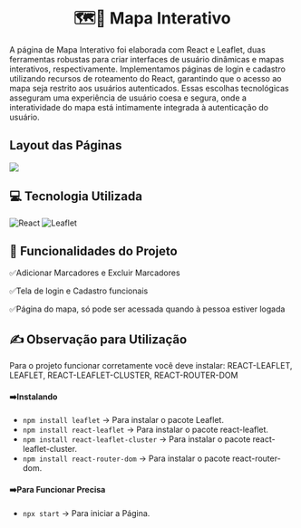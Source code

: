 <h1 align="center">🗺️📍 Mapa Interativo</h1>
<p>A página de Mapa Interativo foi elaborada com React e Leaflet, duas ferramentas robustas para criar interfaces de usuário dinâmicas e mapas interativos, respectivamente. Implementamos páginas de login e cadastro utilizando recursos de roteamento do React, garantindo que o acesso ao mapa seja restrito aos usuários autenticados. Essas escolhas tecnológicas asseguram uma experiência de usuário coesa e segura, onde a interatividade do mapa está intimamente integrada à autenticação do usuário.</p>

<h2>Layout das Páginas</h2>

<img src= https://github.com/EduardaAAmaral/Mapa-interativo_eduarda-amaral/assets/100651298/045166b3-feab-4374-a4ce-58315b6c7b12 >

<h2 align="letf">💻 Tecnologia Utilizada</h2>

![React](https://img.shields.io/badge/React-20232A?style=for-the-badge&logo=react&logoColor=61DAFB)
![Leaflet](https://img.shields.io/badge/Leaflet-47A141?style=for-the-badge&logo=Leaflet&logoColor=white)


<h2 align="letf">🦾 Funcionalidades do Projeto </h2>

<p>✅Adicionar Marcadores e Excluir Marcadores</p>
<p>✅Tela de login e Cadastro funcionais</p>
<p>✅Página do mapa, só pode ser acessada quando à pessoa estiver logada</p>


<h2 align="letf">✍️ Observação para Utilização </h2>

Para o projeto funcionar corretamente você deve instalar:  REACT-LEAFLET, LEAFLET, REACT-LEAFLET-CLUSTER, REACT-ROUTER-DOM

<h4>➡️Instalando</h4>

* `npm install leaflet` -> Para instalar o pacote Leaflet.
* `npm install react-leaflet` -> Para instalar o pacote react-leaflet.
* `npm install react-leaflet-cluster` -> Para instalar o pacote react-leaflet-cluster.
* `npm install react-router-dom` -> Para instalar o pacote react-router-dom.

<h4>➡️Para Funcionar Precisa</h4>

* `npx start` -> Para iniciar a Página.











